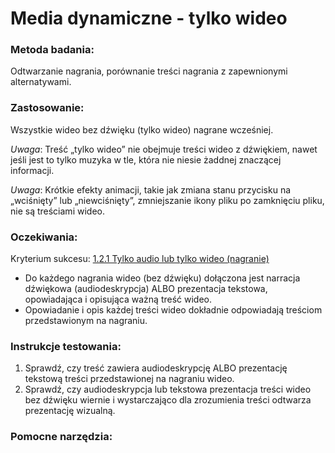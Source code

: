 # Media dynamiczne - tylko wideo

### Metoda badania: 
Odtwarzanie nagrania, porównanie treści nagrania z zapewnionymi alternatywami.

### Zastosowanie:
Wszystkie wideo bez dźwięku (tylko wideo) nagrane wcześniej.

*Uwaga*: Treść „tylko wideo” nie obejmuje treści wideo z dźwiękiem, nawet jeśli jest to tylko muzyka w tle, która nie niesie żaddnej znaczącej informacji.

*Uwaga*: Krótkie efekty animacji, takie jak zmiana stanu przycisku na „wciśnięty” lub „niewciśnięty”, zmniejszanie ikony pliku po zamknięciu pliku, nie są treściami wideo.


### Oczekiwania:
Kryterium sukcesu: [1.2.1 Tylko audio lub tylko wideo (nagranie)](https://wcag.lepszyweb.pl/#audio-only-and-video-only-prerecorded)
-	Do każdego nagrania wideo (bez dźwięku) dołączona jest narracja dźwiękowa (audiodeskrypcja) ALBO prezentacja tekstowa, opowiadająca i opisująca ważną treść wideo.
-	Opowiadanie i opis każdej treści wideo dokładnie odpowiadają treściom przedstawionym na nagraniu.

### Instrukcje testowania:
1.	Sprawdź, czy treść zawiera audiodeskrypcję ALBO prezentację tekstową treści przedstawionej na nagraniu wideo.
2.	Sprawdź, czy audiodeskrypcja lub tekstowa prezentacja treści wideo bez dźwięku wiernie i wystarczająco dla zrozumienia treści odtwarza prezentację wizualną.

### Pomocne narzędzia:
